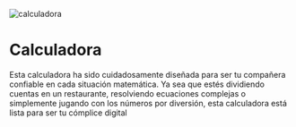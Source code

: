 ![calculadora](https://github.com/hackersito777/Calculadora/assets/51102070/333e908f-96c2-4a08-a02e-f209456ed560)
# Calculadora
Esta calculadora ha sido cuidadosamente diseñada para ser tu compañera confiable en cada situación matemática. Ya sea que estés dividiendo cuentas en un restaurante, resolviendo ecuaciones complejas o simplemente jugando con los números por diversión, esta calculadora está lista para ser tu cómplice digital
